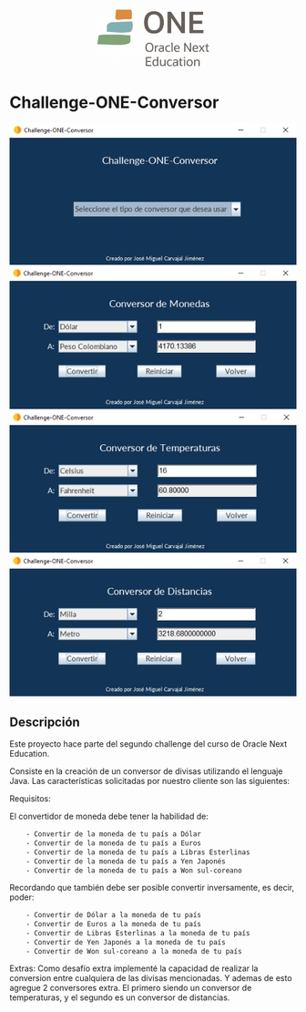 <div align="center"><img src="src/assets/one.png" width="200"></div> 

# Challenge-ONE-Conversor

<div align="center"><img src="src/assets/1.png"></div> 

<div align="center"><img src="src/assets/2.png"></div> 

<div align="center"><img src="src/assets/3.png"></div> 

<div align="center"><img src="src/assets/4.png"></div> 

## Descripción

Este proyecto hace parte del segundo challenge del curso de Oracle Next Education. 

Consiste en la creación de un conversor de divisas utilizando el lenguaje Java. Las características solicitadas por nuestro cliente son las siguientes:

Requisitos:

El convertidor de moneda debe tener la habilidad de:

        - Convertir de la moneda de tu país a Dólar
        - Convertir de la moneda de tu país a Euros
        - Convertir de la moneda de tu país a Libras Esterlinas
        - Convertir de la moneda de tu país a Yen Japonés
        - Convertir de la moneda de tu país a Won sul-coreano

Recordando que también debe ser posible convertir inversamente, es decir, poder:

        - Convertir de Dólar a la moneda de tu país
        - Convertir de Euros a la moneda de tu país
        - Convertir de Libras Esterlinas a la moneda de tu país
        - Convertir de Yen Japonés a la moneda de tu país
        - Convertir de Won sul-coreano a la moneda de tu país
Extras:
Como desafío extra implementé la capacidad de realizar la conversion entre cualquiera de las divisas mencionadas. Y ademas de esto agregue 2 conversores extra. El primero siendo un conversor de temperaturas, y el segundo es un conversor de distancias.
